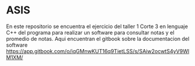 # ASIS
En este repositorio se encuentra el ejercicio del taller 1 Corte 3 en lenguaje C++ del programa para realizar un software para consultar notas y el promedio de notas.
Aqui encuentran el gitbook sobre la documentacion del software
https://app.gitbook.com/o/iqGMnwKUT16q9TietLSS/s/SAiw2ocwtS4yV9WlM1XM/
